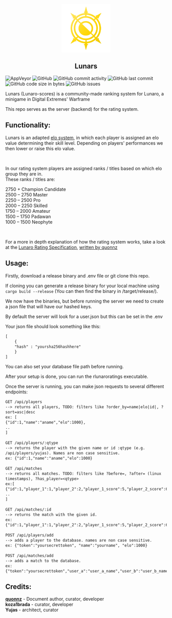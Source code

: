 
<p align="center">
 <img style="display: block; margin-left: auto; margin-right: auto; width:30%;" src="https://raw.githubusercontent.com/kozabrada123/PyLunaroRPC/main/assets/images/Lunaro-logo.png" alt="project logo" width="30%"/>
 </p>

<h2 align="center"> Lunars </h2>

<div>


![AppVeyor](https://img.shields.io/appveyor/build/kozabrada123/Lunars?style=flat-square)
![GitHub](https://img.shields.io/github/license/kozabrada123/Lunars?style=flat-square)
![GitHub commit activity](https://img.shields.io/github/commit-activity/m/kozabrada123/Lunars?style=flat-square)
![GitHub last commit](https://img.shields.io/github/last-commit/kozabrada123/Lunars?style=flat-square)
![GitHub code size in bytes](https://img.shields.io/github/languages/code-size/kozabrada123/Lunars?style=flat-square)
![GitHub issues](https://img.shields.io/github/issues/kozabrada123/Lunars?style=flat-square)

</div>

Lunars (Lunaro-scores) is a community-made ranking system for Lunaro, a minigame in Digital Extremes' Warframe

This repo serves as the server (backend) for the rating system.



## Functionality: 

Lunars is an adapted [elo system](https://en.wikipedia.org/wiki/Elo_rating_system), in which each player is assigned an elo value determining their skill level.
Depending on players' performances we then lower or raise this elo value.

<br/>

In our rating system players are assigned ranks / titles based on which elo group they are in.
<br/>
These ranks / titles are:
<br/>

2750   +          Champion Candidate
<br/>
2500   –  2750    Master
<br/>
2250   –  2500    Pro
<br/>
2000   –  2250    Skilled
<br/>
1750   –  2000    Amateur
<br/>
1500   –  1750    Padawan
<br/>
1000   –  1500    Neophyte
<br/>


<br/>

For a more in depth explanation of how the rating system works, take a look at the [Lunaro Rating Specification](https://github.com/kozabrada123/Lunars/blob/main/resources/lunaro-rating-specification.pdf), [written by quonnz](#credits)

## Usage:

Firstly, download a release binary and .env file or git clone this repo.

If cloning you can generate a release binary for your local machine using `cargo build --release` (You can then find the binary in /target/release/).

We now have the binaries, but before running the server we need to create a json file that will have our hashed keys.

By default the server will look for a user.json but this can be set in the .env

Your json file should look something like this:

```
[
    {
    "hash" : "yoursha256hashhere"
    }
]
```

You can also set your database file path before running.

After your setup is done, you can run the rlunaroratings executable.

Once the server is running, you can make json requests to several different endpoints:

```
GET /api/players
--> returns all players, TODO: filters like ?order_by=name|elo|id|, ?sort=asc|desc
ex: [
{"id":1,"name":"aname","elo":1000},
..
]

GET /api/players/:qtype
--> returns the player with the given name or id :qtype (e.g. /api/players/yujas). Names are non case sensitive.
ex: {"id":1,"name":"aname","elo":1000}

GET /api/matches
--> returns all matches. TODO: filters like ?before=, ?after= (linux timestamps), ?has_player=<qtype>
ex:[
{"id":1,"player_1":1,"player_2":2,"player_1_score":5,"player_2_score":6,"player_1_elo_change":2,"player_2_elo_change":-2,"epoch":1658084340936},
..
]

GET /api/matches/:id
--> returns the match with the given id.
ex: {"id":1,"player_1":1,"player_2":2,"player_1_score":5,"player_2_score":6,"player_1_elo_change":2,"player_2_elo_change":-2,"epoch":1658084340936}

POST /api/players/add
--> adds a player to the database. names are non case sensitive.
ex: {"token":"yoursecrettoken", "name":"yourname", "elo":1000}

POST /api/matches/add
--> adds a match to the database.
ex: {"token":"yoursecrettoken","user_a":"user_a_name","user_b":"user_b_name","score_a":5,"score_b":6,"ping_a":0,"ping_b":10}
```

## Credits:

**[quonnz](https://github.com/imatpot)** - Document author, curator, developer
<br/>
**koza1brada** - curator, developer
<br/>
**Yujas** - architect, curator

